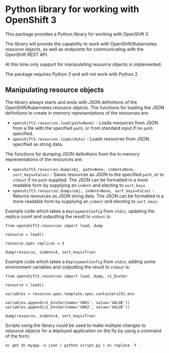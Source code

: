 # Python library for working with OpenShift 3

This package provides a Python library for working with OpenShift 3.

The library will provide the capability to work with OpenShift/Kubernetes resource objects, as well as endpoints for communicating with the OpenShift REST API.

At this time only support for manipulating resource objects is implemented.

The package requires Python 3 and will not work with Python 2.

## Manipulating resource objects

The library always starts and ends with JSON definitions of the OpenShift/Kubernetes resource objects. The functions for loading the JSON definitions to create in memory representations of the resources are:

* ``openshift3.resources.load(path=None)`` - Loads resources from JSON from a file with the specified ``path``, or from standard input if no ``path`` specified.
* ``openshift3.resources.loads(data)`` - Loads resources from JSON specified as string data.

The functions for dumping JSON definitions from the in memory representations of the resources are:

* ``openshift3.resources.dump(obj, path=None, indent=None, sort_keys=False)`` - Saves resources as JSON to the specified ``path``, or to ``stdout`` if no ``path`` supplied. The JSON can be formatted in a more readable form by supplying an ``indent`` and electing to ``sort_keys``.
* ``openshift3.resources.dumps(obj, indent=None, sort_keys=False)`` - Returns resources as JSON string data. The JSON can be formatted in a more readable form by supplying an ``indent`` and electing to ``sort_keys``.

Example code which takes a ``DeploymentConfig`` from ``stdin``, updating the replica count and outputting the result to ``stdout`` is:

```
from openshift3.resources import load, dump

resource = load()

resource.spec.replicas = 3

dump(resource, indent=4, sort_keys=True)
```

Example code which takes a ``DeploymentConfig`` from ``stdin``, adding some environment variables and outputting the result to ``stdout`` is:

```
from openshift3.resources import load, dump, v1_EnvVar

resource = load()

variables = resource.spec.template.spec.containers[0].env

variables.append(v1_EnvVar(name='VAR1', value='VALUE'))
variables.append(v1_EnvVar(name='VAR2', value='VALUE'))

dump(resource, indent=4, sort_keys=True)
```

Scripts using the library could be used to make multiple changes to resource objects for a deployed application on the fly by using a command of the form:

```
oc get dc myapp -o json | python script.py | oc replace -f -
```
